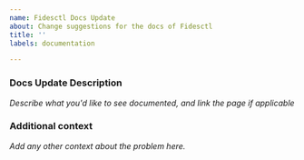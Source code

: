 ```yaml
---
name: Fidesctl Docs Update
about: Change suggestions for the docs of Fidesctl
title: ''
labels: documentation

---
```


### Docs Update Description

 _Describe what you'd like to see documented, and link the page if applicable_

### Additional context

_Add any other context about the problem here._
